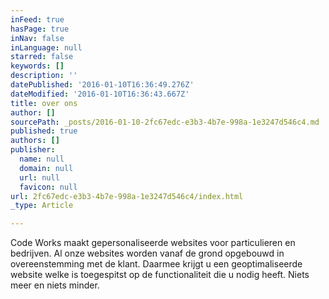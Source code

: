 ```yaml
---
inFeed: true
hasPage: true
inNav: false
inLanguage: null
starred: false
keywords: []
description: ''
datePublished: '2016-01-10T16:36:49.276Z'
dateModified: '2016-01-10T16:36:43.667Z'
title: over ons
author: []
sourcePath: _posts/2016-01-10-2fc67edc-e3b3-4b7e-998a-1e3247d546c4.md
published: true
authors: []
publisher:
  name: null
  domain: null
  url: null
  favicon: null
url: 2fc67edc-e3b3-4b7e-998a-1e3247d546c4/index.html
_type: Article

---
```

Code Works maakt gepersonaliseerde websites voor particulieren en bedrijven. Al onze websites worden vanaf de grond opgebouwd in overeenstemming met de klant. Daarmee krijgt u een geoptimaliseerde website welke is toegespitst op de functionaliteit die u nodig heeft. Niets meer en niets minder.